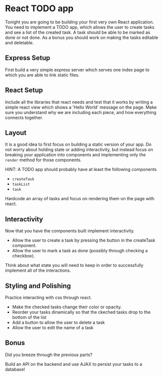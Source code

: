 # React TODO app

Tonight you are going to be building your first very own React
application. You need to implement a TODO app, which allows the user
to create tasks and see a list of the created task. A task should be
able to be marked as done or not done. As a bonus you should work on
making the tasks editable and deletable.

## Express Setup

First build a very simple express server which serves one index page
to which you are able to link static files.

## React Setup

Include all the libraries that react needs and test that it works by
writing a simple react view which shows a 'Hello World' message on the
page. Make sure you understand why we are including each piece, and
how everything connects together. 

## Layout

It is a good idea to first focus on building a static version of your
app. Do not worry about holding state or adding interactivity, but
instead focus on breaking your application into components and
implementing only the `render` method for those components. 

HINT: A TODO app should probably have at least the following
components
- `createTask`
- `taskList`
- `task`

Hardcode an array of tasks and focus on rendering them on the page with
react. 

## Interactivity

Now that you have the components built implement interactivity. 

- Allow the user to create a task by pressing the button in the
createTask component. 
- Allow the user to mark a task as done (possibly through checking a checkbox). 

Think about what state you will need to keep in order to successfully implement all of the interactions. 

## Styling and Polishing

Practice interacting with css through react. 

- Make the checked tasks change their color or opacity. 
- Reorder your tasks dinamically so that the ckeched tasks drop to the
  bottom of the list
- Add a button to allow the user to delete a task
- Allow the user to edit the name of a task

## Bonus

Did you breeze through the previous parts?

Build an API on the backend and use AJAX to persist your tasks to a database!
